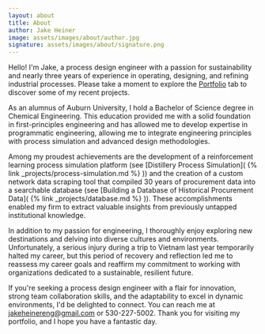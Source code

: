 ```yaml
---
layout: about
title: About
author: Jake Heiner
image: assets/images/about/author.jpg
signature: assets/images/about/signature.png
---
```


Hello! I'm Jake, a process design engineer with a passion for sustainability and nearly three years of experience in operating, designing, and refining industrial processes. Please take a moment to explore the [Portfolio](/portfolio) tab to discover some of my recent projects.

As an alumnus of Auburn University, I hold a Bachelor of Science degree in Chemical Engineering. This education provided me with a solid foundation in first-principles engineering and has allowed me to develop expertise in programmatic engineering, allowing me to integrate engineering principles with process simulation and advanced design methodologies.

Among my proudest achievements are the development of a reinforcement learning process simulation platform (see [Distillery Process Simulation]( {% link _projects/process-simulation.md %} )) and the creation of a custom network data scraping tool that compiled 30 years of procurement data into a searchable database (see [Building a Database of Historical Procurement Data]( {% link _projects/database.md %} )). These accomplishments enabled my firm to extract valuable insights from previously untapped institutional knowledge.

In addition to my passion for engineering, I thoroughly enjoy exploring new destinations and delving into diverse cultures and environments. Unfortunately, a serious injury during a trip to Vietnam last year temporarily halted my career, but this period of recovery and reflection led me to reassess my career goals and reaffirm my commitment to working with organizations dedicated to a sustainable, resilient future.

If you're seeking a process design engineer with a flair for innovation, strong team collaboration skills, and the adaptability to excel in dynamic environments, I'd be delighted to connect. You can reach me at jakeheinereng@gmail.com or 530-227-5002. Thank you for visiting my portfolio, and I hope you have a fantastic day.

                   